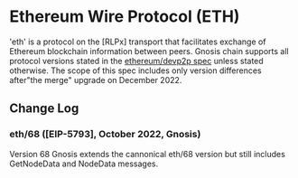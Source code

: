 # Ethereum Wire Protocol (ETH)

'eth' is a protocol on the [RLPx] transport that facilitates exchange of Ethereum
blockchain information between peers. Gnosis chain supports all protocol versions
stated in the [ethereum/devp2p spec](https://github.com/ethereum/devp2p/blob/master/caps/eth.md)
unless stated otherwise. The scope of this spec includes only version differences
after"the merge" upgrade on December 2022. 

## Change Log

### eth/68 ([EIP-5793], October 2022, Gnosis)

Version 68 Gnosis extends the cannonical eth/68 version but still includes GetNodeData and
NodeData messages.
